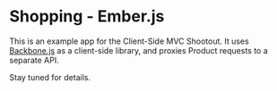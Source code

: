 Shopping - Ember.js
===================

This is an example app for the Client-Side MVC Shootout. It uses [Backbone.js](http://documentcloud.github.com/backbone/) as a client-side library, and proxies Product requests to a separate API.

Stay tuned for details.
